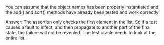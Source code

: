 You can assume that the object names has been properly instantiated and 
the add() and sort() methods have already been tested and work correctly


Answer:
The assertion only checks the first element in the list. So if a test 
causes a fault to infect, and then propagate to another part of the final
state, the failure will not be revealed. The test oracle needs to look at
the entire list.
